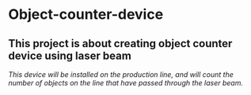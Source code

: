 # Object-counter-device
## This project is about creating object counter device using laser beam
_This device will be installed on the production line, and will count the number of objects on the line that have passed through the laser beam._
